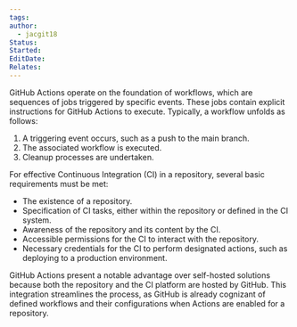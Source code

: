 ```yaml
---
tags: 
author:
  - jacgit18
Status: 
Started: 
EditDate: 
Relates:
---
```

GitHub Actions operate on the foundation of workflows, which are sequences of jobs triggered by specific events. These jobs contain explicit instructions for GitHub Actions to execute. Typically, a workflow unfolds as follows:

1. A triggering event occurs, such as a push to the main branch.
2. The associated workflow is executed.
3. Cleanup processes are undertaken.

For effective Continuous Integration (CI) in a repository, several basic requirements must be met:

- The existence of a repository.
- Specification of CI tasks, either within the repository or defined in the CI system.
- Awareness of the repository and its content by the CI.
- Accessible permissions for the CI to interact with the repository.
- Necessary credentials for the CI to perform designated actions, such as deploying to a production environment.

GitHub Actions present a notable advantage over self-hosted solutions because both the repository and the CI platform are hosted by GitHub. This integration streamlines the process, as GitHub is already cognizant of defined workflows and their configurations when Actions are enabled for a repository.